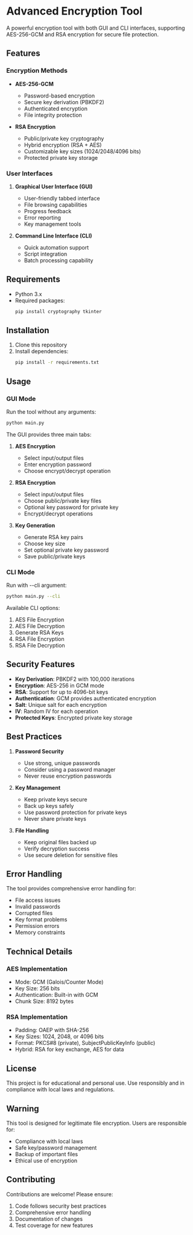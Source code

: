 # Advanced Encryption Tool

A powerful encryption tool with both GUI and CLI interfaces, supporting AES-256-GCM and RSA encryption for secure file protection.

## Features

### Encryption Methods
- **AES-256-GCM**
  - Password-based encryption
  - Secure key derivation (PBKDF2)
  - Authenticated encryption
  - File integrity protection

- **RSA Encryption**
  - Public/private key cryptography
  - Hybrid encryption (RSA + AES)
  - Customizable key sizes (1024/2048/4096 bits)
  - Protected private key storage

### User Interfaces
1. **Graphical User Interface (GUI)**
   - User-friendly tabbed interface
   - File browsing capabilities
   - Progress feedback
   - Error reporting
   - Key management tools

2. **Command Line Interface (CLI)**
   - Quick automation support
   - Script integration
   - Batch processing capability

## Requirements

- Python 3.x
- Required packages:
  ```bash
  pip install cryptography tkinter
  ```

## Installation

1. Clone this repository
2. Install dependencies:
   ```bash
   pip install -r requirements.txt
   ```

## Usage

### GUI Mode
Run the tool without any arguments:
```bash
python main.py
```

The GUI provides three main tabs:
1. **AES Encryption**
   - Select input/output files
   - Enter encryption password
   - Choose encrypt/decrypt operation

2. **RSA Encryption**
   - Select input/output files
   - Choose public/private key files
   - Optional key password for private key
   - Encrypt/decrypt operations

3. **Key Generation**
   - Generate RSA key pairs
   - Choose key size
   - Set optional private key password
   - Save public/private keys

### CLI Mode
Run with --cli argument:
```bash
python main.py --cli
```

Available CLI options:
1. AES File Encryption
2. AES File Decryption
3. Generate RSA Keys
4. RSA File Encryption
5. RSA File Decryption

## Security Features

- **Key Derivation**: PBKDF2 with 100,000 iterations
- **Encryption**: AES-256 in GCM mode
- **RSA**: Support for up to 4096-bit keys
- **Authentication**: GCM provides authenticated encryption
- **Salt**: Unique salt for each encryption
- **IV**: Random IV for each operation
- **Protected Keys**: Encrypted private key storage

## Best Practices

1. **Password Security**
   - Use strong, unique passwords
   - Consider using a password manager
   - Never reuse encryption passwords

2. **Key Management**
   - Keep private keys secure
   - Back up keys safely
   - Use password protection for private keys
   - Never share private keys

3. **File Handling**
   - Keep original files backed up
   - Verify decryption success
   - Use secure deletion for sensitive files

## Error Handling

The tool provides comprehensive error handling for:
- File access issues
- Invalid passwords
- Corrupted files
- Key format problems
- Permission errors
- Memory constraints

## Technical Details

### AES Implementation
- Mode: GCM (Galois/Counter Mode)
- Key Size: 256 bits
- Authentication: Built-in with GCM
- Chunk Size: 8192 bytes

### RSA Implementation
- Padding: OAEP with SHA-256
- Key Sizes: 1024, 2048, or 4096 bits
- Format: PKCS#8 (private), SubjectPublicKeyInfo (public)
- Hybrid: RSA for key exchange, AES for data

## License

This project is for educational and personal use. Use responsibly and in compliance with local laws and regulations.

## Warning

This tool is designed for legitimate file encryption. Users are responsible for:
- Compliance with local laws
- Safe key/password management
- Backup of important files
- Ethical use of encryption

## Contributing

Contributions are welcome! Please ensure:
1. Code follows security best practices
2. Comprehensive error handling
3. Documentation of changes
4. Test coverage for new features
